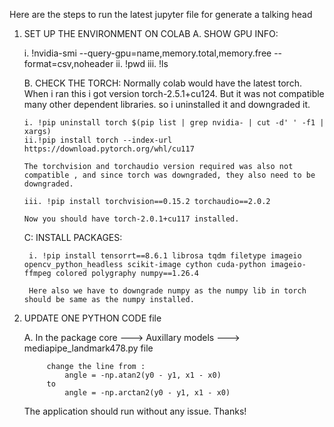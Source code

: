Here are the steps to run the latest jupyter file for generate a talking head

1. SET UP THE ENVIRONMENT ON COLAB
	A. SHOW GPU INFO: 
	
	i. !nvidia-smi --query-gpu=name,memory.total,memory.free --format=csv,noheader
	ii. !pwd
	iii. !ls
	
	B. CHECK THE TORCH:
	   Normally colab would have the latest torch. When i ran this i got version torch-2.5.1+cu124. But it was not compatible 
	   many other dependent libraries. so i uninstalled it and downgraded it.
	   
	   i. !pip uninstall torch $(pip list | grep nvidia- | cut -d' ' -f1 | xargs)
	   ii.!pip install torch --index-url https://download.pytorch.org/whl/cu117
	   
	   The torchvision and torchaudio version required was also not compatible , and since torch was downgraded, they also need to be downgraded.
	   
	   iii. !pip install torchvision==0.15.2 torchaudio==2.0.2
	   
	   Now you should have torch-2.0.1+cu117 installed.
	
	C: INSTALL PACKAGES:
	
		i. !pip install tensorrt==8.6.1 librosa tqdm filetype imageio opencv_python_headless scikit-image cython cuda-python imageio-ffmpeg colored polygraphy numpy==1.26.4
			
		Here also we have to downgrade numpy as the numpy lib in torch should be same as the numpy installed.
		
2. UPDATE ONE PYTHON CODE file
	
	A. In the package core ---> Auxillary models ---> mediapipe_landmark478.py file
		
			change the line from :
				angle = -np.atan2(y0 - y1, x1 - x0)
			to 
				angle = -np.arctan2(y0 - y1, x1 - x0)
			
	The application should run without any issue. Thanks!
	
	   